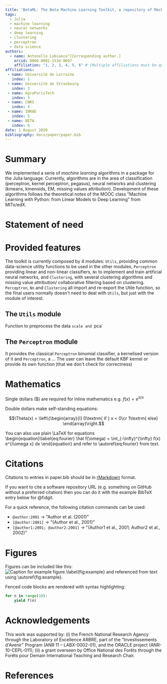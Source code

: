 ```yaml
---
title: 'BetaML: The Beta Machine Learning Toolkit, a repository of Machine Learning algorithms in Julia'
tags:
  - Julia
  - machine learning
  - neural networks
  - deep learning
  - clustering
  - perceptron
  - data science
authors:
  - name: Antonello Lobianco^[Corresponding author.]
    orcid: 0000-0002-1534-8697
    affiliation: "1, 2, 3, 4, 5, 6" # (Multiple affiliations must be quoted)
affiliations:
 - name: Université de Lorraine
   index: 1
 - name: Université de Strasbourg
   index: 2
 - name: AgroParisTech
   index: 3
 - name: CNRS
   index: 4
 - name: INRAE
   index: 5
 - name: BETA
   index: 6
date: 1 August 2020
bibliography: docs/paper/paper.bib
---
```


# Summary

We implemented a serie of _machine learning_ algorithms in a package for the Julia language.
Currently, algorithms are in the area of classification (perceptron, kernel perceptron, pegasus), neural networks and clustering (kmeans, kmenoids, EM, missing values attribution). Development of these algorithms follows the theoretical notes of the MOOC class "Machine Learning with Python: from Linear Models to Deep Learning" from MITx/edX.






# Statement of need

# Provided features

The toolkit is currently composed by 4 modules: `Utils`, providing common data-science utility functions to be used in the other modules, `Perceptron` providing linear and non-linear classifiers, `Nn` to implement and train artificial neural networks, and `Clustering`, with several clustering algorithms and missing value attribution/ collaborative filtering based on clustering.
`Perceptron`, `Nn` and `Clustering` all import and re-export the Utile function, so the final users normally doesn't need to deal with `Utils`, but just with the module of interest.

## The `Utils` module

Function to preprocess the data
`scale and `pca`



## The `Perceptron` module

It provides the classical `Perceptron` binomial classifier, a kernelised version of it and `Perceptron`, a ...
The user can leave the default KBF kernel or provide its own function )that we don't check for correctness)


# Mathematics

Single dollars ($) are required for inline mathematics e.g. $f(x) = e^{\pi/x}$

Double dollars make self-standing equations:

$$\Theta(x) = \left\{\begin{array}{l}
0\textrm{ if } x < 0\cr
1\textrm{ else}
\end{array}\right.$$

You can also use plain \LaTeX for equations
\begin{equation}\label{eq:fourier}
\hat f(\omega) = \int_{-\infty}^{\infty} f(x) e^{i\omega x} dx
\end{equation}
and refer to \autoref{eq:fourier} from text.

# Citations

Citations to entries in paper.bib should be in
[rMarkdown](http://rmarkdown.rstudio.com/authoring_bibliographies_and_citations.html)
format.

If you want to cite a software repository URL (e.g. something on GitHub without a preferred
citation) then you can do it with the example BibTeX entry below for @fidgit.

For a quick reference, the following citation commands can be used:
- `@author:2001`  ->  "Author et al. (2001)"
- `[@author:2001]` -> "(Author et al., 2001)"
- `[@author1:2001; @author2:2001]` -> "(Author1 et al., 2001; Author2 et al., 2002)"

# Figures

Figures can be included like this:
![Caption for example figure.\label{fig:example}](figure.png)
and referenced from text using \autoref{fig:example}.

Fenced code blocks are rendered with syntax highlighting:

```python
for n in range(10):
    yield f(n)
```

# Acknowledgements

This work was supported by: (i) the French National Research Agency through the Laboratory of Excellence ARBRE, part of the “Investissements d'Avenir” Program (ANR 11 – LABX-0002-01), and the ORACLE project (ANR-10-CEPL-011); (ii) a grant overseen by Office National des Forêts through the Forêts pour Demain International Teaching and Research Chair.

# References
